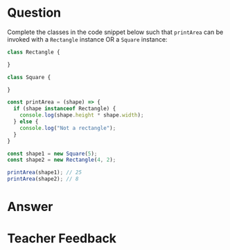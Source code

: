 # Question

Complete the classes in the code snippet below such that `printArea` can be invoked with a `Rectangle` instance OR a `Square` instance:

```js
class Rectangle {

}

class Square {

}

const printArea = (shape) => {
  if (shape instanceof Rectangle) {
    console.log(shape.height * shape.width);
  } else {
    console.log("Not a rectangle");
  }
}

const shape1 = new Square(5);
const shape2 = new Rectangle(4, 2);

printArea(shape1); // 25
printArea(shape2); // 8
```

# Answer


# Teacher Feedback